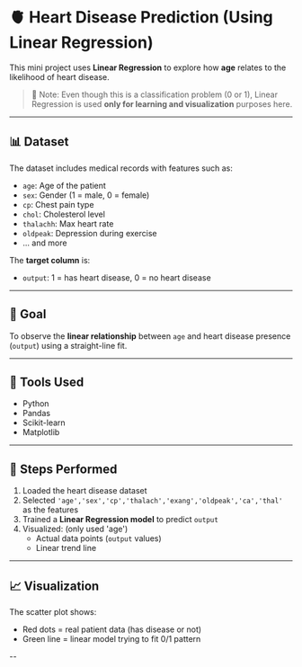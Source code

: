 # 🫀 Heart Disease Prediction (Using Linear Regression)

This mini project uses **Linear Regression** to explore how **age** relates to the likelihood of heart disease.

> 🔎 Note: Even though this is a classification problem (0 or 1), Linear Regression is used **only for learning and visualization** purposes here.

---

## 📊 Dataset

The dataset includes medical records with features such as:
- `age`: Age of the patient
- `sex`: Gender (1 = male, 0 = female)
- `cp`: Chest pain type
- `chol`: Cholesterol level
- `thalachh`: Max heart rate
- `oldpeak`: Depression during exercise
- ... and more

The **target column** is:
- `output`: 1 = has heart disease, 0 = no heart disease

---

## 🎯 Goal

To observe the **linear relationship** between `age` and heart disease presence (`output`) using a straight-line fit.

---

## 🧰 Tools Used

- Python
- Pandas
- Scikit-learn
- Matplotlib

---

## 🔧 Steps Performed

1. Loaded the heart disease dataset
2. Selected `'age','sex','cp','thalach','exang','oldpeak','ca','thal'` as the features
3. Trained a **Linear Regression model** to predict `output`
4. Visualized: (only used 'age')
   - Actual data points (`output` values)
   - Linear trend line

---

## 📈 Visualization

The scatter plot shows:
- Red dots = real patient data (has disease or not)
- Green line = linear model trying to fit 0/1 pattern

--
